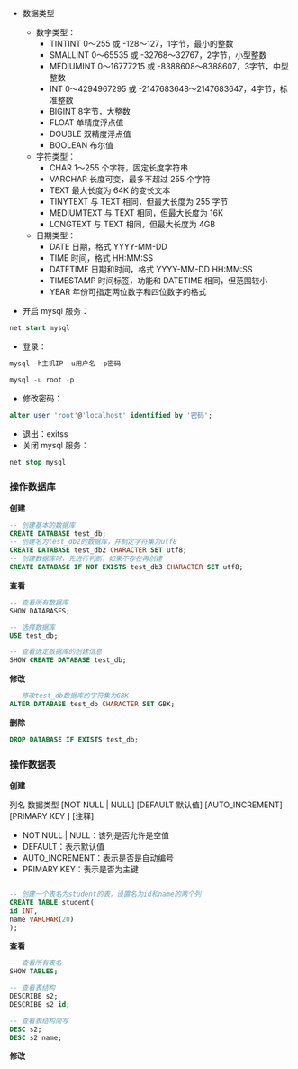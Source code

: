 * 数据类型
  * 数字类型：
    * TINTINT	0～255 或 -128～127，1字节，最小的整数
    * SMALLINT	0～65535 或 -32768～32767，2字节，小型整数
    * MEDIUMINT	0～16777215 或 -8388608～8388607，3字节，中型整数
    * INT	0～4294967295 或 -2147683648～2147683647，4字节，标准整数
    * BIGINT	8字节，大整数
    * FLOAT	单精度浮点值
    * DOUBLE	双精度浮点值
    * BOOLEAN	布尔值
  * 字符类型：
    * CHAR	1～255 个字符，固定长度字符串
    * VARCHAR	长度可变，最多不超过 255 个字符
    * TEXT	最大长度为 64K 的变长文本
    * TINYTEXT	与 TEXT 相同，但最大长度为 255 字节
    * MEDIUMTEXT	与 TEXT 相同，但最大长度为 16K
    * LONGTEXT	与 TEXT 相同，但最大长度为 4GB
  * 日期类型：
    * DATE	日期，格式 YYYY-MM-DD
    * TIME	时间，格式 HH:MM:SS
    * DATETIME	日期和时间，格式 YYYY-MM-DD HH:MM:SS
    * TIMESTAMP	时间标签，功能和 DATETIME 相同，但范围较小
    * YEAR	年份可指定两位数字和四位数字的格式

* 开启 mysql 服务：
```sql
net start mysql
```
* 登录：
```sql
mysql -h主机IP -u用户名 -p密码

mysql -u root -p 
```
* 修改密码：
```sql
alter user 'root'@'localhost' identified by '密码';
```
* 退出：exitss
* 关闭 mysql 服务：
```sql
net stop mysql
```

### 操作数据库
**创建**
```sql
-- 创建基本的数据库
CREATE DATABASE test_db;
-- 创建名为test_db2的数据库，并制定字符集为utf8
CREATE DATABASE test_db2 CHARACTER SET utf8;
-- 创建数据库时，先进行判断，如果不存在再创建
CREATE DATABASE IF NOT EXISTS test_db3 CHARACTER SET utf8;
```
**查看**
```sql
-- 查看所有数据库
SHOW DATABASES;

-- 选择数据库
USE test_db;

-- 查看选定数据库的创建信息
SHOW CREATE DATABASE test_db;

```
**修改**
```sql
-- 修改test_db数据库的字符集为GBK
ALTER DATABASE test_db CHARACTER SET GBK;
```
**删除**
```sql
DROP DATABASE IF EXISTS test_db; 
```

### 操作数据表
**创建**

列名 数据类型 [NOT NULL | NULL] [DEFAULT 默认值] [AUTO_INCREMENT]
[PRIMARY KEY ] [注释]

* NOT NULL | NULL：该列是否允许是空值
* DEFAULT：表示默认值
* AUTO_INCREMENT：表示是否是自动编号
* PRIMARY KEY：表示是否为主键
```sql

-- 创建一个表名为student的表，设置名为id和name的两个列
CREATE TABLE student(
id INT,
name VARCHAR(20)
);
```
**查看**

```sql
-- 查看所有表名
SHOW TABLES;

-- 查看表结构
DESCRIBE s2;
DESCRIBE s2 id;

-- 查看表结构简写
DESC s2;
DESC s2 name;
```
**修改**


```sql

```